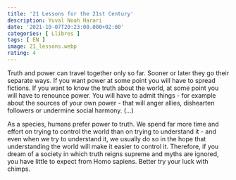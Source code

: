 ```yaml
---
title: '21 Lessons for the 21st Century'
description: Yuval Noah Harari
date: '2021-10-07T20:23:00.000+02:00'
categories: [ Llibres ]
tags: [ EN ]
image: 21_lessons.webp
rating: 4
---
```


Truth and power can travel together only so far. Sooner or later they go their separate ways. If you want power at some point you will have to spread fictions. If you want to know the truth about the world, at some point you will have to renounce power. You will have to admit things - for example about the sources of your own power - that will anger allies, dishearten followers or undermine social harmony. (...)

As a species, humans prefer power to truth. We spend far more time and effort on trying to control the world than on trying to understand it - and even when we try to understand it, we usually do so in the hope that understanding the world will make it easier to control it. Therefore, if you dream of a society in which truth reigns supreme and myths are ignored, you have little to expect from Homo sapiens. Better try your luck with chimps. 
